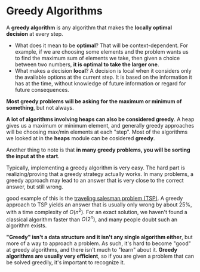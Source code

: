 # Greedy Algorithms
A __greedy algorithm__ is any algorithm that makes the __locally optimal decision__ at every step.

- What does it mean to be __optimal__? That will be context-dependent. For example, if we are choosing some elements and the problem wants us to find the maximum sum of elements we take, then given a choice between two numbers, __it is optimal to take the larger one__.
- What makes a decision __local__?  A decision is local when it considers only the available options at the current step. It is based on the information it has at the time, without knowledge of future information or regard for future consequences.

__Most greedy problems will be asking for the maximum or minimum of something__, but not always.

__A lot of algorithms involving heaps can also be considered greedy__. A heap gives us a maximum or minimum element, and generally greedy approaches will be choosing max/min elements at each "step". Most of the algorithms we looked at in the __heaps__ module can be cosidered __greedy__.

Another thing to note is that __in many greedy problems, you will be sorting the input at the start__.

Typically, implementing a greedy algorithm is very easy. The hard part is realizing/proving that a greedy strategy actually works. In many problems, a greedy approach may lead to an answer that is very close to the correct answer, but still wrong.

 good example of this is the [traveling salesman problem (TSP)](https://en.wikipedia.org/wiki/Travelling_salesman_problem). A greedy approach to TSP yields an answer that is usually only wrong by about 25%, with a time complexity of $O(n^2)$. For an exact solution, we haven't found a classical algorithm faster than $O(2^n)$, and many people doubt such an algorithm exists.

 __"Greedy" isn't a data structure and it isn't any single algorithm either__, but more of a way to approach a problem. As such, it's hard to become "good" at greedy algorithms, and there isn't much to "learn" about it. __Greedy algorithms are usually very efficient__, so if you are given a problem that can be solved greedily, it's important to recognize it.